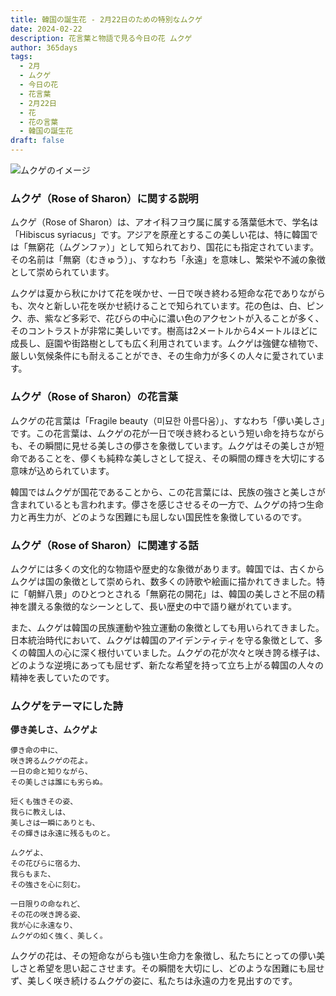 ```yaml
---
title: 韓国の誕生花 - 2月22日のための特別なムクゲ
date: 2024-02-22
description: 花言葉と物語で見る今日の花 ムクゲ
author: 365days
tags:
  - 2月
  - ムクゲ
  - 今日の花
  - 花言葉
  - 2月22日
  - 花
  - 花の言葉
  - 韓国の誕生花
draft: false
---
```


![ムクゲのイメージ](https://cdn.pixabay.com/photo/2019/07/16/14/50/rose-of-sharon-4342080_1280.jpg#center#center)


### ムクゲ（Rose of Sharon）に関する説明

ムクゲ（Rose of Sharon）は、アオイ科フヨウ属に属する落葉低木で、学名は「Hibiscus syriacus」です。アジアを原産とするこの美しい花は、特に韓国では「無窮花（ムグンファ）」として知られており、国花にも指定されています。その名前は「無窮（むきゅう）」、すなわち「永遠」を意味し、繁栄や不滅の象徴として崇められています。

ムクゲは夏から秋にかけて花を咲かせ、一日で咲き終わる短命な花でありながらも、次々と新しい花を咲かせ続けることで知られています。花の色は、白、ピンク、赤、紫など多彩で、花びらの中心に濃い色のアクセントが入ることが多く、そのコントラストが非常に美しいです。樹高は2メートルから4メートルほどに成長し、庭園や街路樹としても広く利用されています。ムクゲは強健な植物で、厳しい気候条件にも耐えることができ、その生命力が多くの人々に愛されています。

### ムクゲ（Rose of Sharon）の花言葉

ムクゲの花言葉は「Fragile beauty（미묘한 아름다움）」、すなわち「儚い美しさ」です。この花言葉は、ムクゲの花が一日で咲き終わるという短い命を持ちながらも、その瞬間に見せる美しさの儚さを象徴しています。ムクゲはその美しさが短命であることを、儚くも純粋な美しさとして捉え、その瞬間の輝きを大切にする意味が込められています。

韓国ではムクゲが国花であることから、この花言葉には、民族の強さと美しさが含まれているとも言われます。儚さを感じさせるその一方で、ムクゲの持つ生命力と再生力が、どのような困難にも屈しない国民性を象徴しているのです。

### ムクゲ（Rose of Sharon）に関連する話

ムクゲには多くの文化的な物語や歴史的な象徴があります。韓国では、古くからムクゲは国の象徴として崇められ、数多くの詩歌や絵画に描かれてきました。特に「朝鮮八景」のひとつとされる「無窮花の開花」は、韓国の美しさと不屈の精神を讃える象徴的なシーンとして、長い歴史の中で語り継がれています。

また、ムクゲは韓国の民族運動や独立運動の象徴としても用いられてきました。日本統治時代において、ムクゲは韓国のアイデンティティを守る象徴として、多くの韓国人の心に深く根付いていました。ムクゲの花が次々と咲き誇る様子は、どのような逆境にあっても屈せず、新たな希望を持って立ち上がる韓国の人々の精神を表していたのです。

### ムクゲをテーマにした詩

**儚き美しさ、ムクゲよ**

	儚き命の中に、  
	咲き誇るムクゲの花よ。  
	一日の命と知りながら、  
	その美しさは誰にも劣らぬ。
	
	短くも強きその姿、  
	我らに教えしは、  
	美しさは一瞬にありとも、  
	その輝きは永遠に残るものと。
	
	ムクゲよ、  
	その花びらに宿る力、  
	我らもまた、  
	その強さを心に刻む。
	
	一日限りの命なれど、  
	その花の咲き誇る姿、  
	我が心に永遠なり、  
	ムクゲの如く強く、美しく。

ムクゲの花は、その短命ながらも強い生命力を象徴し、私たちにとっての儚い美しさと希望を思い起こさせます。その瞬間を大切にし、どのような困難にも屈せず、美しく咲き続けるムクゲの姿に、私たちは永遠の力を見出すのです。

